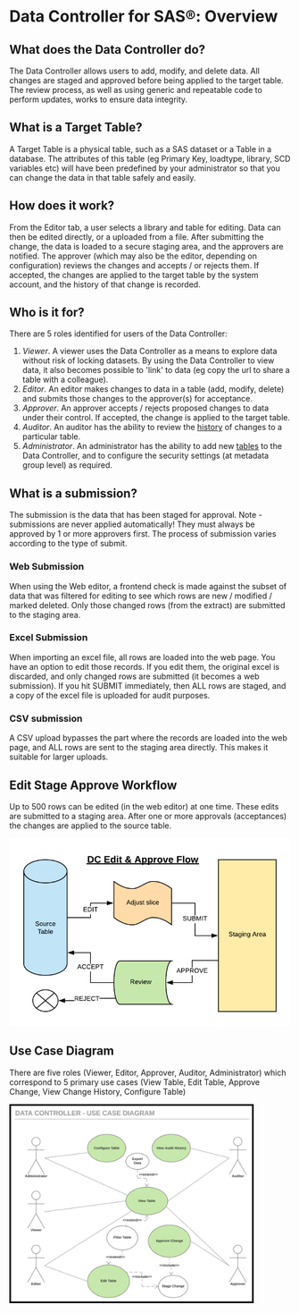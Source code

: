 # Data Controller for SAS®: Overview

## What does the Data Controller do?

The Data Controller allows users to add, modify, and delete data. All changes are staged and approved before being applied to the target table. The review process, as well as using generic and repeatable code to perform updates, works to ensure data integrity.

## What is a Target Table?
A Target Table is a physical table, such as a SAS dataset or a Table in a database. The attributes of this table (eg Primary Key, loadtype, library, SCD variables etc) will have been predefined by your administrator so that you can change the data in that table safely and easily.

## How does it work?

From the Editor tab, a user selects a library and table for editing. Data can then be edited directly, or a uploaded from a file.  After submitting the change, the data is loaded to a secure staging area, and the approvers are notified.  The approver (which may also be the editor, depending on configuration) reviews the changes and accepts / or rejects them. If accepted, the changes are applied to the target table by the system account, and the history of that change is recorded.

## Who is it for?

There are 5 roles identified for users of the Data Controller:

1. *Viewer*.  A viewer uses the Data Controller as a means to explore data without risk of locking datasets. By using the Data Controller to view data, it also becomes possible to 'link' to data (eg copy the url to share a table with a colleague).
2. *Editor*.  An editor makes changes to data in a table (add, modify, delete) and submits those changes to the approver(s) for acceptance.
3. *Approver*.  An approver accepts / rejects proposed changes to data under their control. If accepted, the change is applied to the target table.
4. *Auditor*.  An auditor has the ability to review the [history](dc-userguide.md#history) of changes to a particular table.
5. *Administrator*.  An administrator has the ability to add new [tables](dcc-tables.md) to the Data Controller, and to configure the security settings (at metadata group level) as required.

## What is a submission?

The submission is the data that has been staged for approval.  Note - submissions are never applied automatically!  They must always be approved by 1 or more approvers first.  The process of submission varies according to the type of submit.

### Web Submission
When using the Web editor, a frontend check is made against the subset of data that was filtered for editing to see which rows are new / modified / marked deleted.  Only those changed rows (from the extract) are submitted to the staging area. 

### Excel Submission
When importing an excel file, all rows are loaded into the web page.  You have an option to edit those records.  If you edit them, the original excel is discarded, and only changed rows are submitted (it becomes a web submission).  If you hit SUBMIT immediately, then ALL rows are staged, and a copy of the excel file is uploaded for audit purposes.

### CSV submission
A CSV upload bypasses the part where the records are loaded into the web page, and ALL rows are sent to the staging area directly.  This makes it suitable for larger uploads.

## Edit Stage Approve Workflow
Up to 500 rows can be edited (in the web editor) at one time.  These edits are submitted to a staging area.  After one or more approvals (acceptances) the changes are applied to the source table.

![screenshot](img/dcu_flow.png)

## Use Case Diagram

There are five roles (Viewer, Editor, Approver, Auditor, Administrator) which correspond to 5 primary use cases (View Table, Edit Table, Approve Change, View Change History, Configure Table)

<img src="/img/dcu-usecase.svg" height="350" style="border:3px solid black" >
